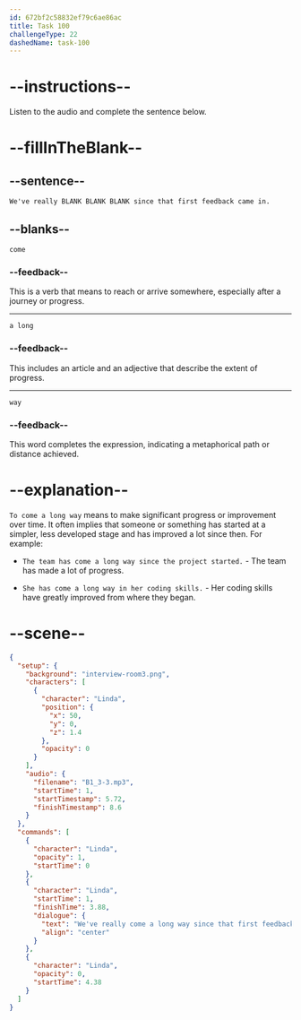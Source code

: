 ```yaml
---
id: 672bf2c58832ef79c6ae86ac
title: Task 100
challengeType: 22
dashedName: task-100
---
```


<!-- (audio) We've really come a long way since that first feedback came in. -->

# --instructions--

Listen to the audio and complete the sentence below.

# --fillInTheBlank--

## --sentence--

`We've really BLANK BLANK BLANK since that first feedback came in.`

## --blanks--

`come`

### --feedback--

This is a verb that means to reach or arrive somewhere, especially after a journey or progress.

---

`a long`

### --feedback--

This includes an article and an adjective that describe the extent of progress.

---

`way`

### --feedback--

This word completes the expression, indicating a metaphorical path or distance achieved.

# --explanation--

`To come a long way` means to make significant progress or improvement over time. It often implies that someone or something has started at a simpler, less developed stage and has improved a lot since then. For example:

- `The team has come a long way since the project started.` - The team has made a lot of progress.
  
- `She has come a long way in her coding skills.` - Her coding skills have greatly improved from where they began.

# --scene--

```json
{
  "setup": {
    "background": "interview-room3.png",
    "characters": [
      {
        "character": "Linda",
        "position": {
          "x": 50,
          "y": 0,
          "z": 1.4
        },
        "opacity": 0
      }
    ],
    "audio": {
      "filename": "B1_3-3.mp3",
      "startTime": 1,
      "startTimestamp": 5.72,
      "finishTimestamp": 8.6
    }
  },
  "commands": [
    {
      "character": "Linda",
      "opacity": 1,
      "startTime": 0
    },
    {
      "character": "Linda",
      "startTime": 1,
      "finishTime": 3.88,
      "dialogue": {
        "text": "We've really come a long way since that first feedback came in.",
        "align": "center"
      }
    },
    {
      "character": "Linda",
      "opacity": 0,
      "startTime": 4.38
    }
  ]
}
```
